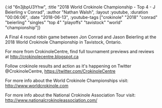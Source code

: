 {:id "6n3jbpU3Yhw",
 :title
 "2018 World Crokinole Championship - Top 4 - J Beierling v Conrad",
 :author "Nathan Walsh",
 :layout :youtube,
 :duration "00:06:06",
 :date "2018-06-13",
 :youtube-tags
 ["crokinole"
  "2018"
  "conrad"
  "beierling"
  "singles"
  "top 4"
  "playoffs"
  "tavistock"
  "world"
  "championship"]}


A Final 4 round robin game between Jon Conrad and Jason Beierling at the 2018 World Crokinole Championship in Tavistock, Ontario.

For more from CrokinoleCentre, find full tournament previews and reviews at http://crokinolecentre.blogspot.ca

Follow crokinole results and action as it's happening on Twitter @CrokinoleCentre, https://twitter.com/CrokinoleCentre

For more info about the World Crokinole Championships visit: http://www.worldcrokinole.com

For more info about the National Crokinole Association Tour visit: http://www.nationalcrokinoleassociation.com/
